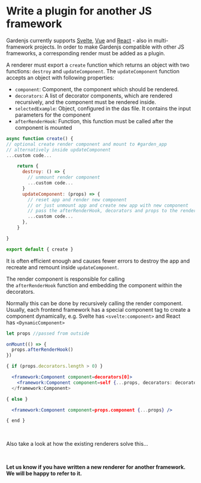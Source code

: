 # Write a plugin for another JS framework

Gardenjs currently supports <a href="https://github.com/gardenjs/render-plugin-svelte" target="_blank" title="Go to the Svelte renderer Repository">Svelte</a>, <a href="https://github.com/gardenjs/render-plugin-vue" target="_blank" title="Go to the Vue renderer Repository">Vue</a> and <a href="https://github.com/gardenjs/render-plugin-react" target="_blank" title="Go to the React renderer Repository">React</a> - also in multi-framework projects. In order to make Gardenjs compatible with other JS frameworks, a corresponding render must be added as a plugin.

A renderer must export a `create` function which returns an object with two functions: `destroy` and `updateComponent`. The `updateComponent` function accepts an object with following properties:

- `component`: Component, the component which should be rendered.
- `decorators`: A list of decorator components, which are rendered recursively, and the component must be rendered inside.
- `selectedExample`: Object, configured in the das file. It contains the input parameters for the component
- `afterRenderHook`: Function, this function must be called after the component is mounted

```js
async function create() {
// optional create render component and mount to #garden_app
// alternatively inside updateComponent
...custom code...

    return {
      destroy: () => {
        // unmount render component
        ...custom code...
      }
      updateComponent: (props) => {
        // reset app and render new component
        // or just unmount app and create new app with new component
        // pass the afterRenderHook, decorators and props to the render component
        ...custom code...
      },
    }

}

export default { create }

```

It is often efficient enough and causes fewer errors to destroy the app and recreate and remount inside `updateComponent`.

The render component is responsible for calling the `afterRenderHook` function and embedding the component within the decorators.

Normally this can be done by recursively calling the render component. Usually, each frontend framework has a special component tag to create a component dynamically, e.g. Svelte has `<svelte:component>` and React has `<DynamicComponent>`

```jsx
let props //passed from outside

onMount(() => {
  props.afterRenderHook()
})

{ if (props.decorators.length > 0) }

  <framework:Component component=decorators[0]>
    <framework:Component component=self {...props, decorators: decorator.slice(0) />
  </framework:Component>

{ else }

  <framework:Component component=props.component {...props} />

{ end }
```

<br>

Also take a look at how the existing renderers solve this...

<br>

**Let us know if you have written a new renderer for another framework. We will be happy to refer to it.**
